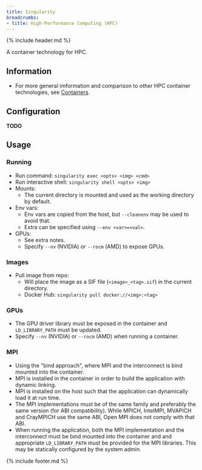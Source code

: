 ```yaml
---
title: Singularity
breadcrumbs:
- title: High-Performance Computing (HPC)
---
```

{% include header.md %}

A container technology for HPC.

## Information

- For more general imformation and comparison to other HPC container technologies, see [Containers](/config/hpc/containers/).

## Configuration

**TODO**

## Usage

### Running

- Run command: `singularity exec <opts> <img> <cmd>`
- Run interactive shell: `singularity shell <opts> <img>`
- Mounts:
    - The current directory is mounted and used as the working directory by default.
- Env vars:
    - Env vars are copied from the host, but `--cleanenv` may be used to avoid that.
    - Extra can be specified using `--env <var>=<val>`.
- GPUs:
    - See extra notes.
    - Specify `--nv` (NVIDIA) or `--rocm` (AMD) to expose GPUs.

### Images

- Pull image from repo:
    - Will place the image as a SIF file (`<image>_<tag>.sif`) in the current directory.
    - Docker Hub: `singularity pull docker://<img>:<tag>`

### GPUs

- The GPU driver library must be exposed in the container and `LD_LIBRARY_PATH` must be updated.
- Specify `--nv` (NVIDIA) or `--rocm` (AMD) when running a container.

### MPI

- Using the "bind approach", where MPI and the interconnect is bind mounted into the container.
- MPI is installed in the container in order to build the application with dynamic linking.
- MPI is installed on the host such that the application can dynamically load it at run time.
- The MPI implementations must be of the same family and preferably the same version (for ABI compatibility). While MPICH, IntelMPI, MVAPICH and CrayMPICH use the same ABI, Open MPI does not comply with that ABI.
- When running the application, both the MPI implementation and the interconnect must be bind mounted into the container and and appropriate `LD_LIBRARY_PATH` must be provided for the MPI libraries. This may be statically configured by the system admin.

{% include footer.md %}
